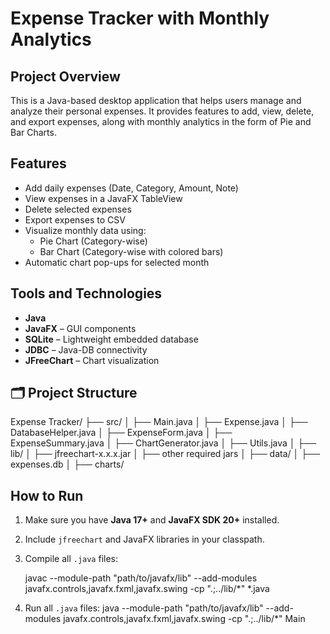 # Expense Tracker with Monthly Analytics

##  Project Overview
This is a Java-based desktop application that helps users manage and analyze their personal expenses. It provides features to add, view, delete, and export expenses, along with monthly analytics in the form of Pie and Bar Charts.

##  Features
- Add daily expenses (Date, Category, Amount, Note)
- View expenses in a JavaFX TableView
- Delete selected expenses
- Export expenses to CSV
- Visualize monthly data using:
  - Pie Chart (Category-wise)
  - Bar Chart (Category-wise with colored bars)
- Automatic chart pop-ups for selected month

##  Tools and Technologies
- **Java**
- **JavaFX** – GUI components
- **SQLite** – Lightweight embedded database
- **JDBC** – Java-DB connectivity
- **JFreeChart** – Chart visualization

## 🗂️ Project Structure
Expense Tracker/
├── src/
│ ├── Main.java
│ ├── Expense.java
│ ├── DatabaseHelper.java
│ ├── ExpenseForm.java
│ ├── ExpenseSummary.java
│ ├── ChartGenerator.java
│ ├── Utils.java
│
├── lib/
│ ├── jfreechart-x.x.x.jar
│ ├── other required jars
│
├── data/
│ ├── expenses.db
│
├── charts/

##  How to Run
1. Make sure you have **Java 17+** and **JavaFX SDK 20+** installed.
2. Include `jfreechart` and JavaFX libraries in your classpath.
3. Compile all `.java` files:
   
   javac --module-path "path/to/javafx/lib" --add-modules javafx.controls,javafx.fxml,javafx.swing -cp ".;../lib/*" *.java

4. Run all `.java` files:
   java --module-path "path/to/javafx/lib" --add-modules javafx.controls,javafx.fxml,javafx.swing -cp ".;../lib/*" Main
